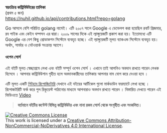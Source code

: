 **স্বয়ংক্রিয় কন্ট্রিবিউটরের তালিকা**  
(প্রথম ৫ জন)  
https://nuhil.github.io/api/contributions.html?repo=golang   

Go আসলে বেশি পরিচিত golang নামেই। এটি ২০০৭ সালে Google এ ডেভেলপ করা হয়েছিল রবার্ট গ্রিজমার, রব পাইক এবং কেইন থম্পসন এর দ্বারা। ২০০৯ সালের দিকে এই ল্যাঙ্গুয়েজটি প্রকাশ করা হয়। ইতোমধ্যে এটি Google এর বেশ কিছু প্রোডাকশন সিস্টেমে ব্যবহৃত হচ্ছে। এই ল্যাঙ্গুয়েজটি মূলত ব্যাকএন্ড সিস্টেমে ব্যবহৃত হয়। অর্থাৎ, সার্ভার ও নেটওয়ার্ক সংক্রান্ত অ্যাপে।  

#### ওপেন সোর্স

এই বইটি মূলত স্বেচ্ছাশ্রমে লেখা এবং বইটি সম্পূর্ন ওপেন সোর্স । এখানে তাই আপনিও অবদান রাখতে পারেন লেখক হিসেবে । আপনার কন্ট্রিবিউশান গৃহীত হলে অবদানকারীদের তালিকায় আপনার নাম যোগ করে দেওয়া হবে ।

এটি মূলত একটি [গিটহাব রিপোজিটোরি](https://github.com/howtocode-com-bd/golang.howtocode.com.bd)  যেখানে এই বইয়ের আর্টিকেল গুলো মার্কডাউন ফরম্যাটে লেখা হচ্ছে । রিপোজটরিটি ফর্ক করে পুল রিকুয়েস্ট পাঠানোর মাধ্যমে আপনারাও অবদান রাখতে পারেন । বিস্তারিত দেখতে পারেন এই ভিডিওতে  [Video](http://blog.howtocode.com.bd/?p=32)   

> **বর্তমানে বইটির কন্টেন্ট বিভিন্ন কন্ট্রিবিউটর এবং নানা রকম সোর্স থেকে সংগৃহীত এবং সংকলিত।**  

<a rel="license" href="http://creativecommons.org/licenses/by-nc-nd/4.0/"><img alt="Creative Commons License" style="border-width:0" src="https://i.creativecommons.org/l/by-nc-nd/4.0/88x31.png" /></a><br />This work is licensed under a <a rel="license" href="http://creativecommons.org/licenses/by-nc-nd/4.0/">Creative Commons Attribution-NonCommercial-NoDerivatives 4.0 International License</a>.
